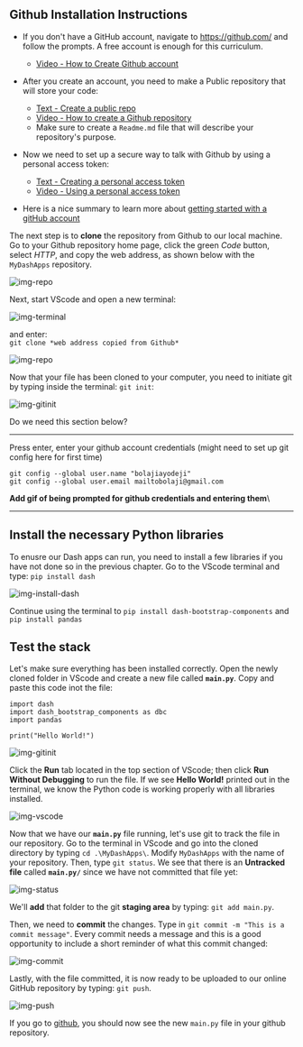 ## Github Installation Instructions
- If you don't have a GitHub account, navigate to https://github.com/ and follow the prompts. A free account is enough for this curriculum.
  - [Video - How to Create Github account](https://www.youtube.com/watch?v=QUtk-Uuq9nE)
- After you create an account, you need to make a Public repository that will store your code:
  - [Text - Create a public repo](https://docs.github.com/en/get-started/quickstart/create-a-repo)
  - [Video - How to create a Github repository](https://www.youtube.com/watch?v=u-_uGO95xco)
  - Make sure to create a `Readme.md` file that will describe your repository's purpose.

- Now we need to set up a secure way to talk with Github by using a personal access token:
  - [Text - Creating a personal access token](https://docs.github.com/en/authentication/keeping-your-account-and-data-secure/creating-a-personal-access-token)
  - [Video - Using a personal access token](https://www.youtube.com/watch?v=kHkQnuYzwoo)

- Here is a nice summary to learn more about [getting started with a gitHub account](https://docs.github.com/en/get-started/onboarding/getting-started-with-your-github-account)


The next step is to **clone** the repository from Github to our local machine. Go to your Github repository home page, click the green *Code* button, select *HTTP*, and copy the web address, as shown below with the `MyDashApps` repository. 

![img-repo](./ch0_files/cloned-repo.png)

Next, start VScode and open a new terminal:

![img-terminal](./ch0_files/vscode-terminal.png)

and enter:\
```git clone *web address copied from Github*```

![img-repo](./ch0_files/cloned-repo2.png)

Now that your file has been cloned to your computer, you need to initiate git by typing inside the terminal: `git init`:

![img-gitinit](./ch0_files/git-init.png)

Do we need this section below?

-----

Press enter, enter your github account credentials (might need to set up git config here for first time)
```
git config --global user.name "bolajiayodeji"
git config --global user.email mailtobolaji@gmail.com
 ```
**Add gif of being prompted for github credentials and entering them**\

----


## Install the necessary Python libraries
To enusre our Dash apps can run, you need to install a few libraries if you have not done so in the previous chapter. Go to the VScode terminal and type: `pip install dash` 

![img-install-dash](./ch0_files/install-dash.png)

Continue using the terminal to `pip install dash-bootstrap-components` and `pip install pandas`


## Test the stack
Let's make sure everything has been installed correctly. Open the newly cloned folder in VScode and create a new file called **`main.py`**.  Copy and paste this code inot the file:

```
import dash 
import dash_bootstrap_components as dbc
import pandas

print("Hello World!")
```
![img-gitinit](./ch0_files/new-code.png)


Click the **Run** tab located in the top section of VScode; then click **Run Without Debugging** to run the file.  If we see **Hello World!** printed out in the terminal, we know the Python code is working properly with all libraries installed. 

![img-vscode](./ch0_files/code-run.png)

Now that we have our **`main.py`** file running, let's use git to track the file in our repository. Go to the terminal in VScode and go into the cloned directory by typing `cd .\MyDashApps\`. Modify `MyDashApps` with the name of your repository. Then, type `git status`.  We see that there is an **Untracked file** called **`main.py/`** since we have not committed that file yet:

![img-status](./ch0_files/git-status.png)

We'll **add** that folder to the git **staging area** by typing: ```git add main.py```.

Then, we need to **commit** the changes. Type in ```git commit -m "This is a commit message"```. Every commit needs a message and this is a good opportunity to include a short reminder of what this commit changed:

![img-commit](./ch0_files/git-commit.png)

Lastly, with the file committed, it is now ready to be uploaded to our online GitHub repository by typing: ```git push```. 

![img-push](./ch0_files/git-push.png)

If you go to [github](https://github.com/), you should now see the new `main.py` file in your github repository.  
